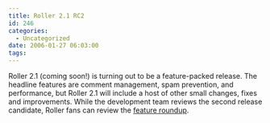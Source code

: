 ```yaml
---
title: Roller 2.1 RC2
id: 246
categories:
  - Uncategorized
date: 2006-01-27 06:03:00
tags:
---
```


Roller 2.1 (coming soon!) is turning out to be a feature-packed release. The headline features are comment management, spam prevention, and performance, but Roller 2.1 will include a host of other small changes, fixes and improvements. While the development team reviews the second release candidate, Roller fans can review the [feature roundup](http://rollerweblogger.org/wiki/Wiki.jsp?page=Roller_2.1_WhatsNew).
